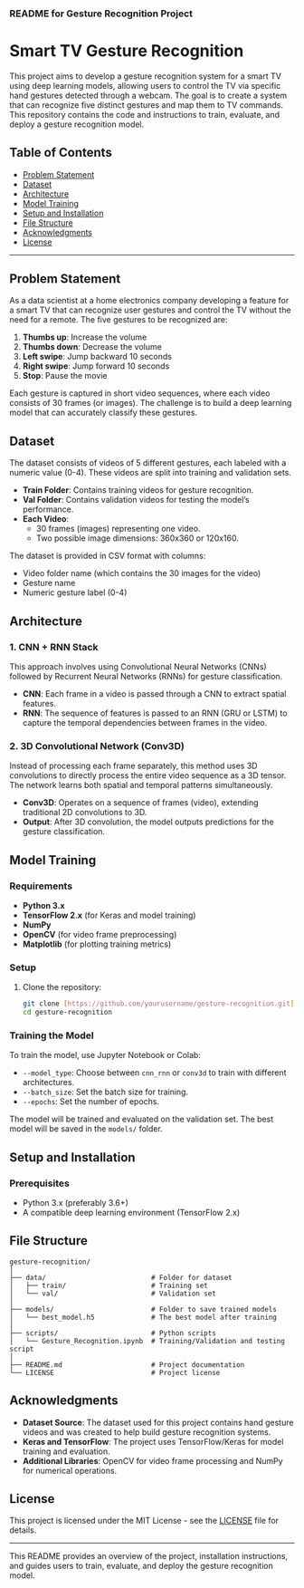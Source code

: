 ### README for Gesture Recognition Project

# Smart TV Gesture Recognition

This project aims to develop a gesture recognition system for a smart TV using deep learning models, allowing users to control the TV via specific hand gestures detected through a webcam. The goal is to create a system that can recognize five distinct gestures and map them to TV commands. This repository contains the code and instructions to train, evaluate, and deploy a gesture recognition model.

## Table of Contents
- [Problem Statement](#problem-statement)
- [Dataset](#dataset)
- [Architecture](#architecture)
- [Model Training](#model-training)
- [Setup and Installation](#setup-and-installation)
- [File Structure](#file-structure)
- [Acknowledgments](#acknowledgments)
- [License](#license)

---

## Problem Statement

As a data scientist at a home electronics company developing a feature for a smart TV that can recognize user gestures and control the TV without the need for a remote. The five gestures to be recognized are:

1. **Thumbs up**: Increase the volume
2. **Thumbs down**: Decrease the volume
3. **Left swipe**: Jump backward 10 seconds
4. **Right swipe**: Jump forward 10 seconds
5. **Stop**: Pause the movie

Each gesture is captured in short video sequences, where each video consists of 30 frames (or images). The challenge is to build a deep learning model that can accurately classify these gestures.

## Dataset

The dataset consists of videos of 5 different gestures, each labeled with a numeric value (0-4). These videos are split into training and validation sets.

- **Train Folder**: Contains training videos for gesture recognition.
- **Val Folder**: Contains validation videos for testing the model’s performance.
- **Each Video**: 
  - 30 frames (images) representing one video.
  - Two possible image dimensions: 360x360 or 120x160.

The dataset is provided in CSV format with columns:
- Video folder name (which contains the 30 images for the video)
- Gesture name
- Numeric gesture label (0-4)

## Architecture

### 1. **CNN + RNN Stack**

This approach involves using Convolutional Neural Networks (CNNs) followed by Recurrent Neural Networks (RNNs) for gesture classification.

- **CNN**: Each frame in a video is passed through a CNN to extract spatial features.
- **RNN**: The sequence of features is passed to an RNN (GRU or LSTM) to capture the temporal dependencies between frames in the video.

### 2. **3D Convolutional Network (Conv3D)**

Instead of processing each frame separately, this method uses 3D convolutions to directly process the entire video sequence as a 3D tensor. The network learns both spatial and temporal patterns simultaneously.

- **Conv3D**: Operates on a sequence of frames (video), extending traditional 2D convolutions to 3D.
- **Output**: After 3D convolution, the model outputs predictions for the gesture classification.

## Model Training

### Requirements

- **Python 3.x**
- **TensorFlow 2.x** (for Keras and model training)
- **NumPy**
- **OpenCV** (for video frame preprocessing)
- **Matplotlib** (for plotting training metrics)

### Setup

1. Clone the repository:
   ```bash
   git clone [https://github.com/yourusername/gesture-recognition.git](https://github.com/RavishankarDuMCA10/Gesture_Recognition)
   cd gesture-recognition
   ```

### Training the Model

To train the model, use Jupyter Notebook or Colab:

- `--model_type`: Choose between `cnn_rnn` or `conv3d` to train with different architectures.
- `--batch_size`: Set the batch size for training.
- `--epochs`: Set the number of epochs.

The model will be trained and evaluated on the validation set. The best model will be saved in the `models/` folder.

## Setup and Installation

### Prerequisites

- Python 3.x (preferably 3.6+)
- A compatible deep learning environment (TensorFlow 2.x)

## File Structure

```plaintext
gesture-recognition/
│
├── data/                          # Folder for dataset
│   ├── train/                     # Training set
│   └── val/                       # Validation set
│
├── models/                        # Folder to save trained models
│   └── best_model.h5              # The best model after training
│
├── scripts/                       # Python scripts
│   └── Gesture_Recognition.ipynb  # Training/Validation and testing script
│   
├── README.md                      # Project documentation
└── LICENSE                        # Project license
```

## Acknowledgments

- **Dataset Source**: The dataset used for this project contains hand gesture videos and was created to help build gesture recognition systems.
- **Keras and TensorFlow**: The project uses TensorFlow/Keras for model training and evaluation.
- **Additional Libraries**: OpenCV for video frame processing and NumPy for numerical operations.

## License

This project is licensed under the MIT License - see the [LICENSE](LICENSE) file for details.

---

This README provides an overview of the project, installation instructions, and guides users to train, evaluate, and deploy the gesture recognition model.
